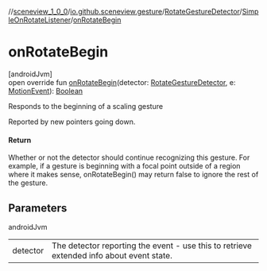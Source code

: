 //[sceneview_1_0_0](../../../../index.md)/[io.github.sceneview.gesture](../../index.md)/[RotateGestureDetector](../index.md)/[SimpleOnRotateListener](index.md)/[onRotateBegin](on-rotate-begin.md)

# onRotateBegin

[androidJvm]\
open override fun [onRotateBegin](on-rotate-begin.md)(detector: [RotateGestureDetector](../index.md), e: [MotionEvent](https://developer.android.com/reference/kotlin/android/view/MotionEvent.html)): [Boolean](https://kotlinlang.org/api/latest/jvm/stdlib/kotlin/-boolean/index.html)

Responds to the beginning of a scaling gesture

Reported by new pointers going down.

#### Return

Whether or not the detector should continue recognizing this gesture. For example, if a gesture is beginning with a focal point outside of a region where it makes sense, onRotateBegin() may return false to ignore the rest of the gesture.

## Parameters

androidJvm

| | |
|---|---|
| detector | The detector reporting the event - use this to retrieve extended info about event state. |
